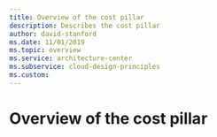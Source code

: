 ```yaml
---
title: Overview of the cost pillar 
description: Describes the cost pillar
author: david-stanford
ms.date: 11/01/2019
ms.topic: overview
ms.service: architecture-center
ms.subservice: cloud-design-principles
ms.custom: 
---
```


# Overview of the cost pillar

